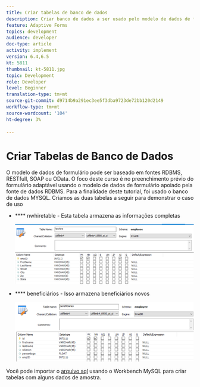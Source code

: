 ```yaml
---
title: Criar tabelas de banco de dados
description: Criar banco de dados a ser usado pelo modelo de dados de formulário
feature: Adaptive Forms
topics: development
audience: developer
doc-type: article
activity: implement
version: 6.4,6.5
kt: 5811
thumbnail: kt-5811.jpg
topic: Development
role: Developer
level: Beginner
translation-type: tm+mt
source-git-commit: d9714b9a291ec3ee5f3dba9723de72bb120d2149
workflow-type: tm+mt
source-wordcount: '104'
ht-degree: 3%

---
```



# Criar Tabelas de Banco de Dados

O modelo de dados de formulário pode ser baseado em fontes RDBMS, RESTfull, SOAP ou OData. O foco deste curso é no preenchimento prévio do formulário adaptável usando o modelo de dados de formulário apoiado pela fonte de dados RDBMS. Para a finalidade deste tutorial, foi usado o banco de dados MYSQL. Criamos as duas tabelas a seguir para demonstrar o caso de uso

* **** nwhiretable - Esta tabela armazena as informações completas

   ![newhire](assets/newhire-table.png)


* **** beneficiários - Isso armazena beneficiários novos

   ![beneficiários](assets/beneficiaries-table.png)

Você pode importar o [arquivo sql](assets/db-schema.sql) usando o Workbench MySQL para criar tabelas com alguns dados de amostra.